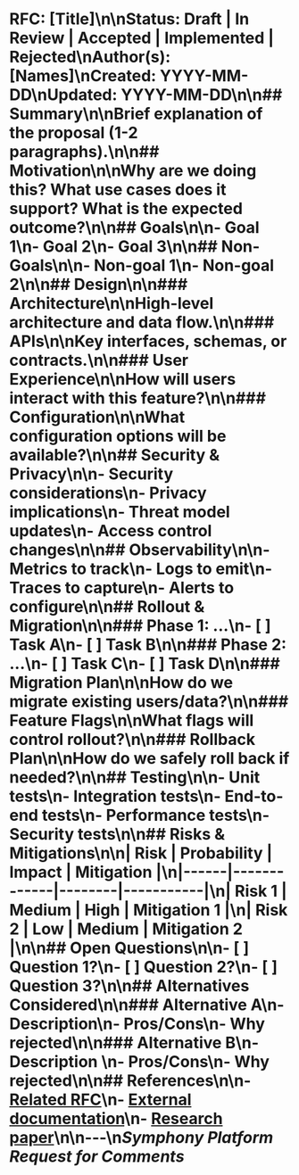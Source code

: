 # RFC: [Title]\n\n**Status:** Draft | In Review | Accepted | Implemented | Rejected\n**Author(s):** [Names]\n**Created:** YYYY-MM-DD\n**Updated:** YYYY-MM-DD\n\n## Summary\n\nBrief explanation of the proposal (1-2 paragraphs).\n\n## Motivation\n\nWhy are we doing this? What use cases does it support? What is the expected outcome?\n\n## Goals\n\n- Goal 1\n- Goal 2\n- Goal 3\n\n## Non-Goals\n\n- Non-goal 1\n- Non-goal 2\n\n## Design\n\n### Architecture\n\nHigh-level architecture and data flow.\n\n### APIs\n\nKey interfaces, schemas, or contracts.\n\n### User Experience\n\nHow will users interact with this feature?\n\n### Configuration\n\nWhat configuration options will be available?\n\n## Security & Privacy\n\n- Security considerations\n- Privacy implications\n- Threat model updates\n- Access control changes\n\n## Observability\n\n- Metrics to track\n- Logs to emit\n- Traces to capture\n- Alerts to configure\n\n## Rollout & Migration\n\n### Phase 1: ...\n- [ ] Task A\n- [ ] Task B\n\n### Phase 2: ...\n- [ ] Task C\n- [ ] Task D\n\n### Migration Plan\n\nHow do we migrate existing users/data?\n\n### Feature Flags\n\nWhat flags will control rollout?\n\n### Rollback Plan\n\nHow do we safely roll back if needed?\n\n## Testing\n\n- Unit tests\n- Integration tests\n- End-to-end tests\n- Performance tests\n- Security tests\n\n## Risks & Mitigations\n\n| Risk | Probability | Impact | Mitigation |\n|------|-------------|--------|-----------|\n| Risk 1 | Medium | High | Mitigation 1 |\n| Risk 2 | Low | Medium | Mitigation 2 |\n\n## Open Questions\n\n- [ ] Question 1?\n- [ ] Question 2?\n- [ ] Question 3?\n\n## Alternatives Considered\n\n### Alternative A\n- Description\n- Pros/Cons\n- Why rejected\n\n### Alternative B\n- Description \n- Pros/Cons\n- Why rejected\n\n## References\n\n- [Related RFC](link)\n- [External documentation](link)\n- [Research paper](link)\n\n---\n*Symphony Platform Request for Comments*
